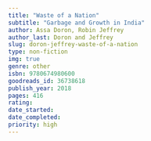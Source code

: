 ```yaml
---
title: "Waste of a Nation"
subtitle: "Garbage and Growth in India"
author: Assa Doron, Robin Jeffrey
author_last: Doron and Jeffrey
slug: doron-jeffrey-waste-of-a-nation
type: non-fiction
img: true
genre: other
isbn: 9780674980600
goodreads_id: 36738618
publish_year: 2018
pages: 416
rating: 
date_started:
date_completed:
priority: high
---
```

